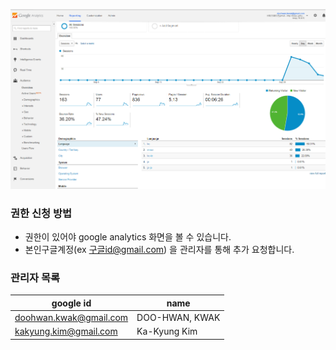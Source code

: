 

![google analytics](/doc/img/analytics.png)

### 권한 신청 방법
- 권한이 있어야 google analytics 화면을 볼 수 있습니다.
- 본인구글계정(ex 구글id@gmail.com) 을 관리자를 통해 추가 요청합니다.

### 관리자 목록
|google id | name |
|---- | ---- |
|doohwan.kwak@gmail.com | DOO-HWAN, KWAK|
| kakyung.kim@gmail.com | Ka-Kyung Kim  |
